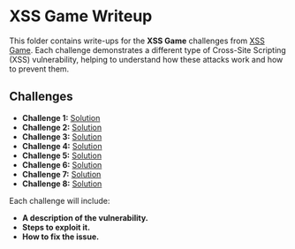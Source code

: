 # XSS Game Writeup

This folder contains write-ups for the **XSS Game** challenges from [XSS Game](http://www.xssgame.com/). Each challenge demonstrates a different type of Cross-Site Scripting (XSS) vulnerability, helping to understand how these attacks work and how to prevent them.

## Challenges

- **Challenge 1:** [Solution]()
- **Challenge 2:** [Solution]()
- **Challenge 3:** [Solution]()
- **Challenge 4:** [Solution]()
- **Challenge 5:** [Solution]()
- **Challenge 6:** [Solution]()
- **Challenge 7:** [Solution]()
- **Challenge 8:** [Solution]()

Each challenge will include:
- **A description of the vulnerability.**
- **Steps to exploit it.**
- **How to fix the issue.**
